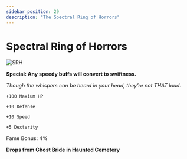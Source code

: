 ```yaml
---
sidebar_position: 29
description: "The Spectral Ring of Horrors"
---
```


# Spectral Ring of Horrors

![SRH](https://i.imgur.com/1puXzet.png)

**Special: Any speedy buffs will convert to swiftness.**

<i>	Though the whispers can be heard in your head, they’re not THAT loud.</i>

    +100 Maxium HP
    
    +10 Defense
    
    +10 Speed
    
    +5 Dexterity
    
Fame Bonus: 4%

**Drops from Ghost Bride in Haunted Cemetery**
